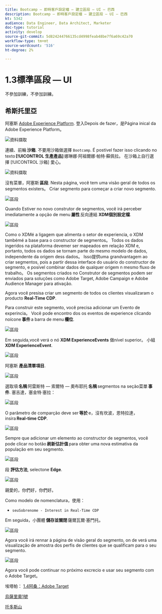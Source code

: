 ```yaml
---
title: Bootcamp — 即時客戶設定檔 — 建立區段 — UI — 巴西
description: Bootcamp — 即時客戶設定檔 — 建立區段 — UI — 巴西
kt: 5342
audience: Data Engineer, Data Architect, Marketer
doc-type: tutorial
activity: develop
source-git-commit: 5d824244766135cd4998feab48be7f6a69c42a70
workflow-type: tm+mt
source-wordcount: '516'
ht-degree: 2%

---
```


# 1.3標準區段 — UI

不參加訓練，不參加訓練。

## 希斯托里亞

阿塞斯 [Adobe Experience Platform](https://experience.adobe.com/platform). 登入Depois de fazer，是Página inical da Adobe Experience Platform。

![資料擷取](./images/home.png)

連續、前輪 **沙箱**. 不要用沙箱做選擇 ``Bootcamp``. É postível fazer isso clicando no texto **[!UICONTROL 生產產品]** 娜琳娜·阿祖爾娜·帕特·蘇佩拉。 在沙箱上自行選擇 [!UICONTROL 沙箱] 愛心。

![資料擷取](./images/sb1.png)

沒有菜單，阿塞斯 **區段**. Nesta página, você tem uma visão geral de todos os segmentos existers。 Criar segmento para começar a criar novo segmento.

![區段](./images/menuseg.png)

Quando Estiver no novo construtor de segmentos, você irá perceber imediatamente a opção de menu **屬性** 反向連結 **XDM個別設定檔**.

![區段](./images/segmentationui.png)

Como o XDMé a ligagem que alimenta o setor de experiencia, o XDM tambémé a base para o constructor de segmentos。 Todos os dados ingeridos na plataforma devemer ser mapeados em relação XDM e, portanto, todos os dados se tornam parte do mesmo modelo de dados, independente da origem dess dados。 Isso提供uma grandvantagem ao criar segmentos, pois a partir dessa interface do usuário do constructor de segmento, e posível combinar dados de qualquer origem n mesmo fluxo de trabalho。 Os segmentos criados no Construtor de segmentos podem ser enviados para soluções como Adobe Target, Adobe Campaign e Adobe Audience Manager para ativação.

Agora você presisa criar um segmento de todos os clientes visualizaram o producto **Real-Time CDP**.

Para construir este segmento, você precisa adicionar um Evento de experincia。 Você pode encontro dos os eventos de experience clicando noícone **事件** a barra de menu **欄位**.

![區段](./images/findee.png)

Em seguida,você verá o nó **XDM ExperienceEvents** 做nível superior。 小組 **XDM ExperienceEvent**.

![區段](./images/see.png)

阿塞斯 **產品清單項目**.

![區段](./images/plitems.png)

選取項 **名稱** 阿雷斯特 — 索爾特 — 奧布耶托 **名稱** segmentos na seção菜單 **事件**. 塞吉達，塞金特·塞拉：

![區段](./images/eewebpdtlname.png)

O parâmetro de comparção deve ser **等於** e，沒有坎波，恩特拉達，insira **Real-time CDP**.

![區段](./images/pv.png)

Sempre que adicionar um elemento ao constructor de segmentos, você pode clicar no botão **刷新估計值** para obter uma nova estimativa da população em seu segmento.

![區段](./images/refreshest.png)

段 **評估方法**, selectone **Edge**.

![區段](./images/evedge.png)

親愛的，你們好，你們好。

Como modelo de nomenclatura，使用：

- `seuSobrenome - Interest in Real-Time CDP`

Em seguida，小團體 **儲存並關閉** 薩爾瓦爾·塞門托。

![區段](./images/segmentname.png)

Agora você irá rennar à página de visão geral do segmento, on de verá uma visualização de amostra dos perfis de clientes que se qualificam para o seu segmento.

![區段](./images/savedsegment.png)

Agora você pode continuar no próximo excrecio e usar seu segmento com o Adobe Target。

埃塔帕： [1.4阿桑：Adobe Target](./ex4.md)

[烏薩里奧1號](./uc1.md)

[托多斯山](../../overview.md)
